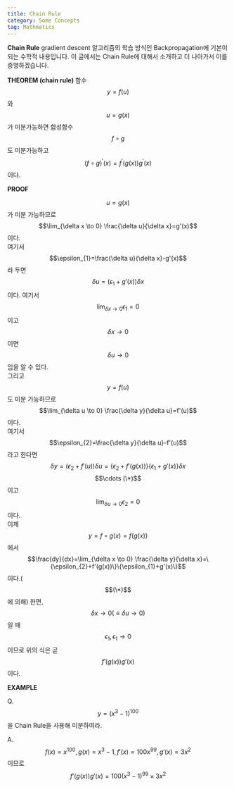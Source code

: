 ```yaml
---
title: Chain Rule
category: Some Concepts
tag: Mathmatics
---
```


**Chain Rule** gradient descent 알고리즘의 학습 방식인 Backpropagation에 기본이 되는 수학적 내용입니다. 이 글에서는 Chain Rule에 대해서 소개하고 더 나아가서 이를 증명하겠습니다.

**THEOREM (chain rule)** 함수 $$y=f(u)$$와 $$u=g(x)$$가 미분가능하면 합성함수 $$f \circ g$$도 미분가능하고 $$(f \circ g)^{'}(x)=f^{'}(g(x))g^{'}(x)$$이다.


**PROOF**

$$u=g(x)$$가 미분 가능하므로 $$\lim_{\delta x \to 0} \frac{\delta u}{\delta x}=g'(x)$$ 이다. <br />
여기서 $$\epsilon_{1}=\frac{\delta u}{\delta x}-g'(x)$$라 두면 $$\delta u = (\epsilon_{1}+g'(x))\delta x$$이다. 여기서 $$\lim_{\delta x \to 0} \epsilon_{1}=0$$이고 $$\delta x \to 0$$이면 $$\delta u \to 0$$임을 알 수 있다. <br />
그리고 $$y=f(u)$$도 미분 가능하므로 $$\lim_{\delta u \to 0} \frac{\delta y}{\delta u}=f'(u)$$ 이다. <br />
여기서 $$\epsilon_{2}=\frac{\delta y}{\delta u}-f'(u)$$라고 한다면 $$\delta y = (\epsilon_{2}+f'(u))\delta u =\{\epsilon_{2}+f'(g(x))\}\{\epsilon_{1}+g'(x)\}\delta x$$ $$\cdots (\*)$$이고 $$\lim_{\delta u \to 0} \epsilon_{2}=0$$이다. <br />
이제 $$y=f \circ g(x)=f(g(x))$$에서 $$\frac{dy}{dx}=\lim_{\delta x \to 0} \frac{\delta y}{\delta x}=\{\epsilon_{2}+f'(g(x))\}\{\epsilon_{1}+g'(x)\}$$이다.($$(\*)$$에 의해) 한편, $$\delta x \to 0(\equiv \delta u \to 0)$$일 때 $$\epsilon_{1}, \epsilon_{1} \to 0 $$이므로 위의 식은 곧 $$f'(g(x))g'(x)$$이다.

**EXAMPLE**

Q. $$y=(x^{3}-1)^{100}$$을 Chain Rule을 사용해 미분하여라.

A. $$f(x)=x^{100}, g(x)=x^{3}-1, f'(x)=100x^{99}, g'(x)=3x^{2}$$이므로 $$f'(g(x))g'(x)=100(x^{3}-1)^{99} \times 3x^{2}$$ 
